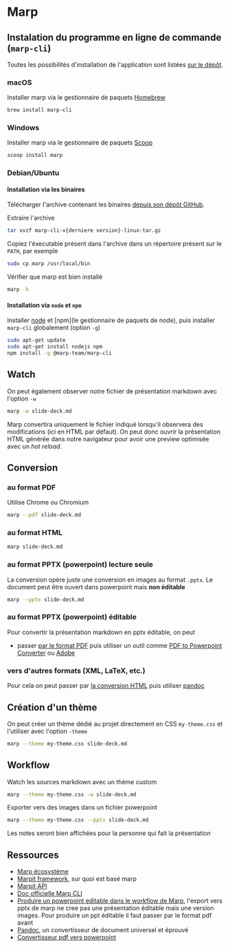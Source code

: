 # Marp

## Instalation du programme en ligne de commande (`marp-cli`)

Toutes les possibilités d'installation de l'application sont listées [sur le dépôt](https://github.com/marp-team/marp-cli).

### macOS

Installer marp via le gestionnaire de paquets [Homebrew](https://brew.sh/index_fr)

~~~bash
brew install marp-cli
~~~

### Windows

Installer marp via le gestionnaire de paquets [Scoop](https://scoop.sh/)

~~~bash
scoop install marp
~~~

### Debian/Ubuntu

#### Installation via les binaires

Télécharger l'archive contenant les binaires [depuis son dépôt GitHub](https://github.com/marp-team/marp-cli/releases).

Extraire l'archive

~~~bash
tar xvzf marp-cli-v{derniere version}-linux-tar.gz
~~~

Copiez l'éxecutable présent dans l'archive dans un répertoire présent sur le `PATH`, par exemple

~~~bash
sudo cp marp /usr/local/bin
~~~

Vérifier que marp est bien installé

~~~bash
marp -h
~~~

#### Installation via `node` et `npm`

Installer [node](https://packages.debian.org/fr/sid/nodejs) et [npm](le gestionnaire de paquets de node), puis installer `marp-cli` globalement (option `-g`)

~~~bash
sudo apt-get update
sudo apt-get install nodejs npm
npm install -g @marp-team/marp-cli
~~~

## Watch

On peut également observer notre fichier de présentation markdown avec l'option `-w`

~~~bash
marp -w slide-deck.md
~~~

Marp convertira uniquement le fichier indiqué lorsqu'il observera des modifications (ici en HTML par défaut). On peut donc ouvrir la présentation HTML générée dans notre navigateur pour avoir une preview optimisée avec un *hot reload*.

## Conversion

### au format PDF

Utilise Chrome ou Chromium

~~~bash
marp --pdf slide-deck.md
~~~

### au format HTML

~~~bash
marp slide-deck.md
~~~

### au format PPTX (powerpoint) **lecture seule**

La conversion opère juste une conversion en images au format `.pptx`. Le document peut être ouvert dans powerpoint mais **non éditable**

~~~bash
marp --pptx slide-deck.md
~~~

### au format PPTX (powerpoint) **éditable**

Pour convertir la présentation markdown en pptx éditable, on peut 

- passer [par le format PDF](#au-format-pdf) puis utiliser un outil comme [PDF to Powerpoint Converter](https://pdf.online/pdf-to-powerpoint-converter) ou [Adobe](https://www.adobe.com/acrobat/online/pdf-to-ppt.html)


### vers d'autres formats (XML, LaTeX, etc.)

Pour cela on peut passer par [la conversion HTML](#au-format-html) puis utiliser [pandoc](https://pandoc.org/index.html)

## Création d'un thème

On peut créer un thème dédié au projet directement en CSS `my-theme.css` et l'utiliser avec l'option `-theme`

~~~bash
marp --theme my-theme.css slide-deck.md
~~~

## Workflow

Watch les sources markdown avec un thème custom

~~~bash
marp --theme my-theme.css -w slide-deck.md
~~~

Exporter vers des images dans un fichier powerpoint

~~~bash
marp --theme my-theme.css --pptx slide-deck.md
~~~

Les notes seront bien affichées pour la personne qui fait la présentation

## Ressources

- [Marp écosystème](https://marp.app/)
- [Marpit framework](https://marpit.marp.app/), sur quoi est basé marp
- [Marpit API](https://marpit-api.marp.app/index.html)
- [Doc officielle Marp CLI](https://github.com/marp-team/marp-cli)
- [Produire un powerpoint editable dans le workflow de Marp](https://github.com/marp-team/marp/discussions/82), l'export vers pptx de marp ne cree pas une présentation éditable mais une version images. Pour produire un ppt éditable il faut passer par le format pdf avant
- [Pandoc](https://pandoc.org/index.html), un convertisseur de document universel et éprouvé
- [Convertisseur pdf vers powerpoint](https://pdf.online/pdf-to-powerpoint-converter)

